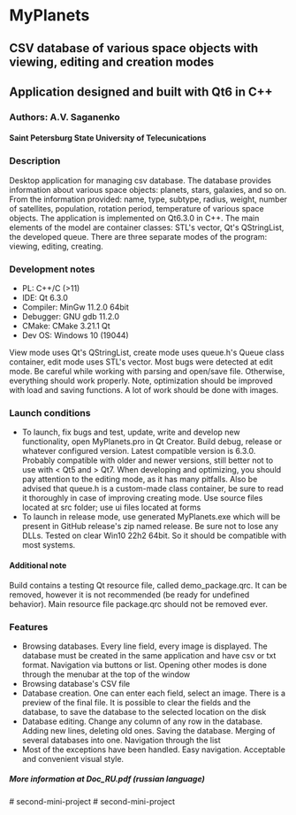 
# MyPlanets

## CSV database of various space objects with viewing, editing and creation modes

## Application designed and built with Qt6 in C++

### Authors: A.V. Saganenko

#### Saint Petersburg State University of Telecunications

### Description

Desktop application for managing csv database. The database provides information about various space objects: planets, stars, galaxies, and so on. From the information provided: name, type, subtype, radius, weight, number of satellites, population, rotation period, temperature of various space objects. The application is implemented on Qt6.3.0 in C++. The main elements of the model are container classes: STL's vector, Qt's QStringList, the developed queue. There are three separate modes of the program: viewing, editing, creating.

### Development notes

* PL: C++/C (>11)
* IDE: Qt 6.3.0
* Compiler: MinGw 11.2.0 64bit
* Debugger: GNU gdb 11.2.0
* CMake: CMake 3.21.1 Qt
* Dev OS: Windows 10 (19044)

View mode uses Qt's QStringList, create mode uses queue.h's Queue class container, edit mode uses STL's vector. Most bugs were detected at edit mode. Be careful while working with parsing and open/save file. Otherwise, everything should work properly. Note, optimization should be improved with load and saving functions. A lot of work should be done with images.

### Launch conditions

* To launch, fix bugs and test, update, write and develop new functionality, open MyPlanets.pro in Qt Creator. Build debug, release or whatever configured version. Latest compatible version is 6.3.0. Probably compatible with older and newer versions, still better not to use with < Qt5 and > Qt7. When developing and optimizing, you should pay attention to the editing mode, as it has many pitfalls. Also be advised that queue.h is a custom-made class container, be sure to read it thoroughly in case of improving creating mode. Use source files located at src folder; use ui files located at forms
* To launch in release mode, use generated MyPlanets.exe which will be present in GitHub release's zip named release. Be sure not to lose any DLLs. Tested on clear Win10 22h2 64bit. So it should be compatible with most systems.

#### Additional note

Build contains a testing Qt resource file, called demo_package.qrc. It can be removed, however it is not recommended (be ready for undefined behavior). Main resource file package.qrc should not be removed ever.

### Features

* Browsing databases. Every line field, every image is displayed. The database must be created in the same application and have csv or txt format. Navigation via buttons or list. Opening other modes is done through the menubar at the top of the window
* Browsing database's CSV file
* Database creation. One can enter each field, select an image. There is a preview of the final file. It is possible to clear the fields and the database, to save the database to the selected location on the disk
* Database editing. Change any column of any row in the database. Adding new lines, deleting old ones. Saving the database. Merging of several databases into one. Navigation through the list
* Most of the exceptions have been handled. Easy navigation. Acceptable and convenient visual style.
  
##### More information at Doc_RU.pdf (russian language)
#   s e c o n d - m i n i - p r o j e c t  
 #   s e c o n d - m i n i - p r o j e c t  
 